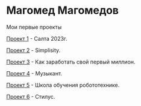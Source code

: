 # Магомед Магомедов
Мои первые проекты

[Проект 1](https://magomedov-m.github.io/Salta/) - Салта 2023г.

[Проект 2](https://magomedov-m.github.io/Simplisity/) - Simplisity.

[Проект 3](https://magomedov-m.github.io/lesson_12/) - Как заработать свой первый  миллион.

[Проект 4](https://magomedov-m.github.io/Project_music/src/) - Музыкант.

[Проект 5](https://magomedov-m.github.io/Robotics_training_school/src/) - Школа обучения робототехнике.

[Проект 6](https://magomedov-m.github.io/src_for_github/) - Стилус. 
